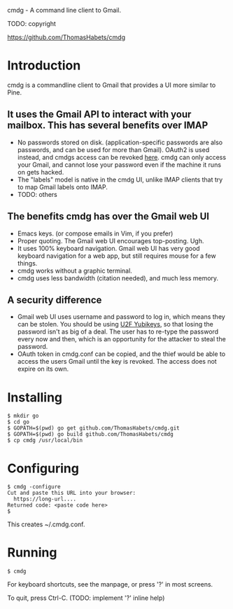 cmdg - A command line client to Gmail.

TODO: copyright

https://github.com/ThomasHabets/cmdg

Introduction
============

cmdg is a commandline client to Gmail that provides a UI more similar
to Pine.

It uses the Gmail API to interact with your mailbox. This has several
benefits over IMAP
------------------
* No passwords stored on disk. (application-specific passwords are
  also passwords, and can be used for more than Gmail). OAuth2 is used
  instead, and cmdgs access can be revoked
  [here](https://security.google.com/settings/security/permissions).
  cmdg can only access your Gmail, and cannot lose your password even
  if the machine it runs on gets hacked.
* The "labels" model is native in the cmdg UI, unlike IMAP clients
  that try to map Gmail labels onto IMAP.
* TODO: others

The benefits cmdg has over the Gmail web UI
-------------------------------------------
* Emacs keys. (or compose emails in Vim, if you prefer)
* Proper quoting. The Gmail web UI encourages top-posting. Ugh.
* It uses 100% keyboard navigation. Gmail web UI has very good
  keyboard navigation for a web app, but still requires mouse for
  a few things.
* cmdg works without a graphic terminal.
* cmdg uses less bandwidth (citation needed), and much less memory.

A security difference
---------------------
* Gmail web UI uses username and password to log in, which means they
  can be stolen. You should be using [U2F
  Yubikeys](https://www.yubico.com/products/yubikey-hardware/fido-u2f-security-key/),
  so that losing the password isn't as big of a deal. The user has to
  re-type the password every now and then, which is an opportunity for
  the attacker to steal the password.
* OAuth token in cmdg.conf can be copied, and the thief would be
  able to access the users Gmail until the key is revoked. The
  access does not expire on its own.

Installing
==========
```
$ mkdir go
$ cd go
$ GOPATH=$(pwd) go get github.com/ThomasHabets/cmdg.git
$ GOPATH=$(pwd) go build github.com/ThomasHabets/cmdg
$ cp cmdg /usr/local/bin
```

Configuring
===========
```
$ cmdg -configure
Cut and paste this URL into your browser:
  https://long-url....
Returned code: <paste code here>
$
```
This creates ~/.cmdg.conf.

Running
=======
```
$ cmdg
```
For keyboard shortcuts, see the manpage, or press '?' in most screens.

To quit, press Ctrl-C.
(TODO: implement '?' inline help)

